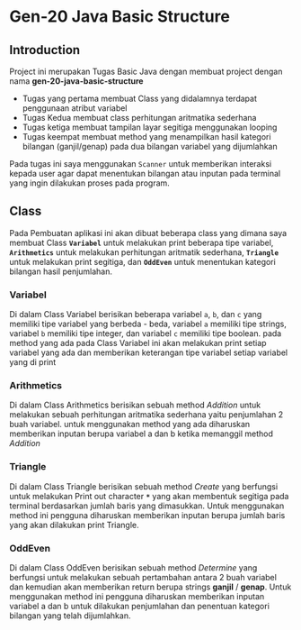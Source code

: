 
#  Gen-20 Java Basic Structure

## Introduction

Project ini merupakan Tugas Basic Java dengan membuat project dengan nama **gen-20-java-basic-structure**

- Tugas yang pertama membuat Class yang didalamnya terdapat penggunaan atribut variabel
- Tugas Kedua membuat class perhitungan aritmatika sederhana
- Tugas ketiga membuat tampilan layar segitiga menggunakan looping
- Tugas keempat membuat method yang menampilkan hasil kategori bilangan (ganjil/genap) pada dua bilangan variabel yang dijumlahkan

Pada tugas ini saya menggunakan `Scanner` untuk memberikan interaksi kepada user agar dapat menentukan bilangan atau inputan pada terminal yang ingin dilakukan proses pada program.

## Class

Pada Pembuatan aplikasi ini akan dibuat beberapa class yang dimana saya membuat Class  **`Variabel`** untuk melakukan print beberapa tipe variabel, **`Arithmetics`** untuk melakukan perhitungan aritmatik sederhana, **`Triangle`** untuk melakukan print segitiga, dan **`OddEven`** untuk menentukan kategori bilangan hasil penjumlahan.

### Variabel

Di dalam Class Variabel berisikan beberapa variabel `a`, `b`, dan `c` yang memiliki tipe variabel yang berbeda - beda, variabel `a` memiliki tipe strings, variabel `b` memiliki tipe integer, dan variabel `c` memiliki tipe boolean. pada method yang ada pada Class Variabel ini akan melakukan print setiap variabel yang ada dan memberikan keterangan tipe variabel setiap variabel yang di print

### Arithmetics
Di dalam Class Arithmetics berisikan sebuah method *Addition* untuk melakukan sebuah perhitungan aritmatika sederhana yaitu penjumlahan 2 buah variabel. untuk menggunakan method yang ada diharuskan memberikan inputan berupa variabel a dan b ketika memanggil method *Addition*

### Triangle
Di dalam Class Triangle berisikan sebuah method *Create* yang berfungsi untuk melakukan Print out character **`*`** yang akan membentuk segitiga pada terminal berdasarkan jumlah baris yang dimasukkan. Untuk menggunakan method ini pengguna diharuskan memberikan inputan berupa jumlah baris yang akan dilakukan print Triangle.

### OddEven
Di dalam Class OddEven berisikan sebuah method *Determine* yang berfungsi untuk melakukan sebuah pertambahan antara 2 buah variabel dan kemudian akan memberikan return berupa strings **ganjil** / **genap**. Untuk menggunakan method ini pengguna diharuskan memberikan inputan variabel a dan b untuk dilakukan penjumlahan dan penentuan kategori bilangan yang telah dijumlahkan.